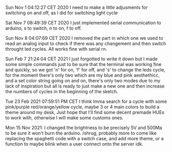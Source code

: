 Sun Nov  1 04:12:27 CET 2020
	I need to make a little adjusments for switching on and off, as I did for switching light cycle

Sat Nov  7 08:49:39 CET 2020
	I just implemented serial communication to arduino, s to switch, n to on, f to off.

Sun Nov  8 04:07:69 CET 2020
	I removed the part in which one we used to read an analog input to check if there was any changement and then switch throught led cycles. All works fine with serial rn.

Sun Feb  7 21:24:04 CET 2021
	I just forgotted to write it down but I made some simple commands just to be sure that the terminal was working fine and quickly, so we got 'n' for on, 'f' for off, and 's' to change the leds cycle, for the moment there's only two which are my blue and pink aesthethicc, and a set color string going on and on, there's only two modes due to my lack of inspiration but all is ready to just make a new one and then increase the numbers of cycles in the beginning of the sketch.

Tue 23 Feb 2021 07:59:51 PM CET
	I think Imma search for a cycle with some pink/purple red/orange/yellow cycle, maybe 3 or 4 main colors to build a theme around my desk, Just hope that I'll find some decent premade HUEs to work with, otherwise I will make some customs ones.

Mon 15 Nov 2021:
	I changed the brightness to be precisely 5V and 500Ma to be sure it won't burn the arduino. /shrug, probably more to come like replacing the spaghetti code with a switch case, and add more theme, or a function to maybe blink when a user connect onto the server idk.
